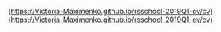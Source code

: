 [https://Victoria-Maximenko.github.io/rsschool-2019Q1-cv/cv](https://Victoria-Maximenko.github.io/rsschool-2019Q1-cv/cv)